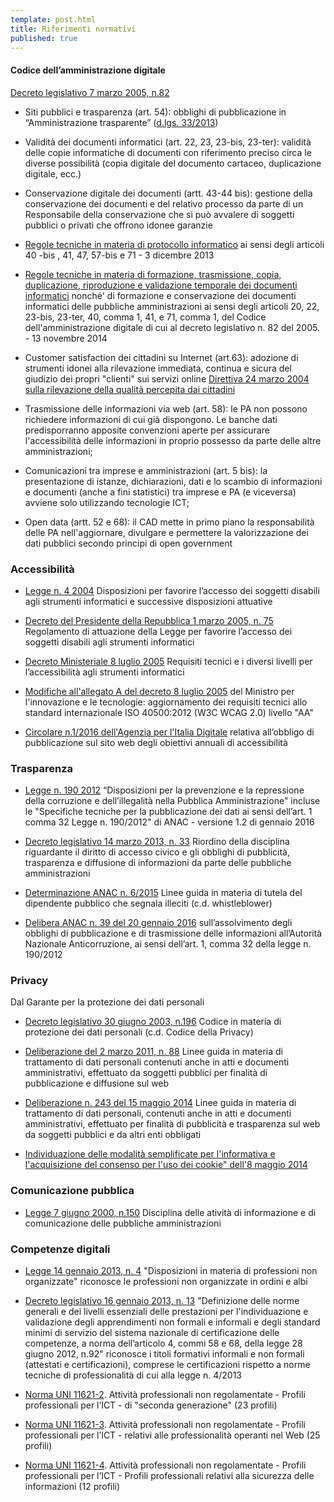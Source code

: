 ```yaml
---
template: post.html
title: Riferimenti normativi
published: true
---
```


#### Codice dell’amministrazione digitale

[Decreto legislativo 7 marzo 2005, n.82](http://www.normattiva.it/uri-res/N2Ls?urn:nir:stato:decreto.legislativo:2005-03-07;82!vig)

- Siti pubblici e trasparenza (art. 54): obblighi di pubblicazione in “Amministrazione trasparente” ([d.lgs. 33/2013](http://www.normattiva.it/atto/caricaDettaglioAtto?atto.dataPubblicazioneGazzetta=2013-04-05&atto.codiceRedazionale=13G00076))

- Validità dei documenti informatici (art. 22, 23, 23-bis, 23-ter): validità delle copie informatiche di documenti con riferimento preciso circa le diverse possibilità (copia digitale del documento cartaceo, duplicazione digitale, ecc.)

- Conservazione digitale dei documenti (artt. 43-44 bis): gestione della conservazione dei documenti e del relativo processo da parte di un Responsabile della conservazione che si può avvalere di soggetti pubblici o privati che offrono idonee garanzie

- [Regole tecniche in materia di protocollo informatico](http://www.gazzettaufficiale.it/eli/id/2014/03/12/14A02099/sg) ai sensi degli articoli 40 -bis , 41, 47, 57-bis e 71 - 3 dicembre 2013

- [Regole tecniche in materia di formazione, trasmissione, copia, duplicazione, riproduzione e validazione temporale dei documenti informatici](http://www.gazzettaufficiale.it/eli/id/2015/01/12/15A00107/sg) nonché' di
formazione e conservazione dei documenti informatici delle pubbliche amministrazioni ai sensi degli articoli 20, 22, 23-bis, 23-ter, 40, comma 1, 41, e 71, comma 1, del Codice dell'amministrazione digitale di cui al decreto legislativo n. 82 del 2005. - 13 novembre 2014

- Customer satisfaction dei cittadini su Internet (art.63): adozione di strumenti idonei alla rilevazione immediata, continua e sicura del giudizio dei propri "clienti" sui servizi online [Direttiva 24 marzo 2004 sulla rilevazione della qualità percepita dai cittadini](http://www.funzionepubblica.gov.it/articolo/dipartimento/24-03-2004/direttiva-customer-satisfaction)

- Trasmissione delle informazioni via web (art. 58): le PA non possono richiedere informazioni di cui già dispongono. Le banche dati predisporranno apposite convenzioni aperte per assicurare l'accessibilità delle informazioni in proprio possesso da parte delle altre amministrazioni;

- Comunicazioni tra imprese e amministrazioni (art. 5 bis): la presentazione di istanze, dichiarazioni, dati e lo scambio di informazioni e documenti (anche a fini statistici) tra imprese e PA (e viceversa) avviene solo utilizzando tecnologie ICT;

- Open data (artt. 52 e 68): il CAD mette in primo piano la responsabilità delle PA nell'aggiornare, divulgare e permettere la valorizzazione dei dati pubblici secondo principi di open government

### Accessibilità

- [Legge n. 4 2004](http://www.normattiva.it/uri-res/N2Ls?urn:nir:stato:legge:2004-%2001-%2009;4!vig=)
 Disposizioni per favorire l’accesso dei soggetti disabili agli strumenti informatici e successive disposizioni attuative

- [Decreto del Presidente della Repubblica 1 marzo 2005, n. 75](http://www.normattiva.it/uri-res/N2Ls?urn:nir:stato:decreto.del.presidente.della.repubblica:2005-03-01;75!vig)
Regolamento di attuazione della Legge per favorire l’accesso dei soggetti disabili agli strumenti informatici

- [Decreto Ministeriale 8 luglio 2005](http://www.agid.gov.it/decreto-ministeriale-8-luglio-2005)
Requisiti tecnici e i diversi livelli per l’accessibilità agli strumenti informatici

- [Modifiche all'allegato A del decreto 8 luglio 2005](http://www.gazzettaufficiale.it/eli/id/2013/09/16/13A07492/sg
) del Ministro per l'innovazione e le tecnologie: aggiornamento dei requisiti tecnici allo standard internazionale ISO 40500:2012 (W3C WCAG 2.0)
  livello "AA"

- [Circolare n.1/2016 dell'Agenzia per l'Italia Digitale](http://www.agid.gov.it/circolare-n12016)
  relativa all’obbligo di pubblicazione sul sito web degli obiettivi annuali di accessibilità

### Trasparenza

- [Legge n. 190 2012](http://www.normattiva.it/uri-res/N2Ls?urn:nir:stato:legge:2012-11-06;190!vig)
“Disposizioni per la prevenzione e la repressione della corruzione e dell’illegalità nella Pubblica Amministrazione" incluse le "Specifiche tecniche per la pubblicazione dei dati ai sensi dell’art. 1 comma 32 Legge n. 190/2012" di ANAC - versione 1.2 di gennaio 2016

- [Decreto legislativo 14 marzo 2013, n. 33](http://www.normattiva.it/uri-res/N2Ls?urn:nir:stato:decreto.legislativo:2013-03-%2014;33!vig=) Riordino della disciplina riguardante il diritto di accesso civico e gli obblighi di pubblicità, trasparenza e diffusione di informazioni da parte delle pubbliche amministrazioni

- [Determinazione ANAC n. 6/2015](http://www.anticorruzione.it/portal/public/classic/AttivitaAutorita/AttiDellAutorita/_Atto?ca=6123)
Linee guida in materia di tutela del dipendente pubblico che segnala illeciti (c.d. whistleblower)

- [Delibera ANAC n. 39 del 20 gennaio 2016](http://www.anticorruzione.it/portal/public/classic/AttivitaAutorita/AttiDellAutorita/_Atto?id=8409c48b0a77804235c229e96d8802b1)
sull’assolvimento degli obblighi di pubblicazione e di trasmissione delle informazioni all’Autorità Nazionale Anticorruzione, ai sensi dell’art. 1, comma 32 della legge n. 190/2012

### Privacy

Dal Garante per la protezione dei dati personali

- [Decreto legislativo 30 giugno 2003, n.196](http://www.normattiva.it/atto/caricaDettaglioAtto?atto.dataPubblicazioneGazzetta=2003-07-29&atto.codiceRedazionale=003G0218)
Codice in materia di protezione dei dati personali (c.d. Codice della Privacy)

- [Deliberazione del 2 marzo 2011, n. 88](http://www.garanteprivacy.it/web/guest/home/docweb/-/docweb-display/docweb/1793203)
Linee guida in materia di trattamento di dati personali contenuti anche in atti e documenti amministrativi, effettuato da soggetti pubblici per finalità di pubblicazione e diffusione sul web

- [Deliberazione n. 243 del 15 maggio 2014](http://www.garanteprivacy.it/web/guest/home/docweb/-/docweb-display/docweb/3134436)
Linee guida in materia di trattamento di dati personali, contenuti anche in atti e documenti amministrativi, effettuato per finalità di pubblicità e trasparenza sul web da soggetti pubblici e da altri enti obbligati

- [Individuazione delle modalità semplificate per l'informativa e l'acquisizione del consenso per l'uso dei cookie" dell'8 maggio 2014](http://www.garanteprivacy.it/web/guest/home/docweb/-/docweb-display/docweb/3118884)


### Comunicazione pubblica

- [Legge 7 giugno 2000, n.150](http://www.normattiva.it/uri-res/N2Ls?urn:nir:stato:legge:2000-06-07;150!vig=) Disciplina delle atività di informazione e di comunicazione delle pubbliche amministrazioni

### Competenze digitali

- [Legge 14 gennaio 2013, n. 4](http://www.normattiva.it/uri-res/N2Ls?urn:nir:stato:legge:2013-%2001-14;4!vig=)
"Disposizioni in materia di professioni non organizzate" riconosce le professioni non organizzate in ordini e albi

- [Decreto legislativo 16 gennaio 2013, n. 13](http://www.normattiva.it/uri-res/N2Ls?urn:nir:stato:decreto.legislativo:2013-%2001-%2016;13!vig=) "Definizione delle norme generali e dei livelli essenziali delle prestazioni per l'individuazione e validazione degli apprendimenti non formali e informali e degli standard minimi di servizio del sistema nazionale di certificazione delle competenze, a norma dell’articolo 4, commi 58 e 68, della legge 28 giugno 2012, n.92" riconosce i titoli formativi informali e non formali (attestati e certificazioni), comprese le certificazioni rispetto a norme tecniche di professionalità di cui alla legge n. 4/2013

- [Norma UNI 11621-2](http://www.uninfo.it/). Attività professionali non regolamentate - Profili professionali per l’ICT - di "seconda generazione" (23 profili)

- [Norma UNI 11621-3](http://www.uninfo.it/). Attività professionali non regolamentate - Profili professionali per l’ICT - relativi alle professionalità operanti nel Web (25 profili)

- [Norma UNI 11621-4](http://www.uninfo.it/). Attività professionali non regolamentate - Profili professionali per l’ICT - Profili professionali relativi alla sicurezza delle informazioni (12 profili)

